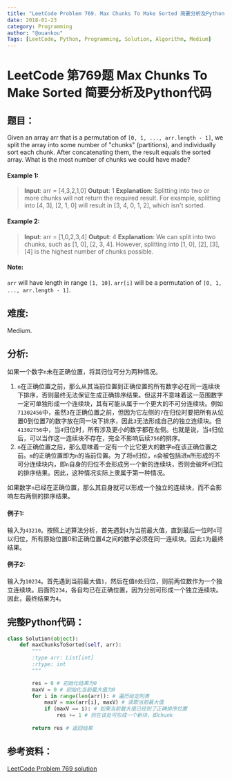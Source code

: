 ```yaml
---
title: "LeetCode Problem 769. Max Chunks To Make Sorted 简要分析及Python代码"
date: 2018-01-23
category: Programming
author: "@ouankou"
Tags: [LeetCode, Python, Programming, Solution, Algorithm, Medium]
---
```


# LeetCode 第769题 Max Chunks To Make Sorted 简要分析及Python代码

## 题目：
Given an array arr that is a permutation of `[0, 1, ..., arr.length - 1]`, we split the array into some number of "chunks" (partitions), and individually sort each chunk.  After concatenating them, the result equals the sorted array.
What is the most number of chunks we could have made?

#### Example 1:
> **Input**: arr = [4,3,2,1,0]
> **Output**: 1
> **Explanation**:
> Splitting into two or more chunks will not return the required result.
> For example, splitting into [4, 3], [2, 1, 0] will result in [3, 4, 0, 1, 2], which isn't sorted.

#### Example 2:
> **Input**: arr = [1,0,2,3,4]
> **Output**: 4
> **Explanation**:
> We can split into two chunks, such as [1, 0], [2, 3, 4].
> However, splitting into [1, 0], [2], [3], [4] is the highest number of chunks possible.

#### Note:
`arr` will have length in range `[1, 10]`.
`arr[i]` will be a permutation of `[0, 1, ..., arr.length - 1]`.

## 难度:
Medium.

## 分析:
如果一个数字`n`未在正确位置，将其归位可分为两种情况。
1. `n`在正确位置之前，那么从其当前位置到正确位置的所有数字必在同一连续块下排序，否则最终无法保证生成正确排序结果。但这并不意味着这一范围数字一定可单独形成一个连续块，其有可能从属于一个更大的不可分连续块。例如`71302456`中，虽然`3`在正确位置之前，但因为它左侧的`7`在归位时要把所有从位置0到位置7的数字放在同一块下排序，因此`3`无法形成自己的独立连续块。但`41302756`中，当`4`归位时，所有涉及更小的数字都在左侧。也就是说，当`4`归位后，可以当作这一连续块不存在，完全不影响后续`756`的排序。
2. `n`在正确位置之后，那么意味着一定有一个比它更大的数字`m`在该正确位置之前。`m`的正确位置即为`n`的当前位置。为了将`m`归位，`n`会被包括进`m`所形成的不可分连续块内，即`n`自身的归位不会形成另一个新的连续块，否则会破坏`m`归位的排序结果。因此，这种情况实际上隶属于第一种情况。

如果数字`n`已经在正确位置，那么其自身就可以形成一个独立的连续块，而不会影响左右两侧的排序结果。

#### 例子1:
输入为`43210`。按照上述算法分析，首先遇到`4`为当前最大值，直到最后一位时`4`可以归位，所有原始位置0和正确位置4之间的数字必须在同一连续块。因此`1`为最终结果。

#### 例子2:
输入为`10234`。首先遇到当前最大值`1`，然后在值`0`处归位，则前两位数作为一个独立连续块。后面的`234`，各自均已在正确位置，因为分别可形成一个独立连续块。因此，最终结果为`4`。

## 完整Python代码：
```python
class Solution(object):
    def maxChunksToSorted(self, arr):
        """
        :type arr: List[int]
        :rtype: int
        """

        res = 0 # 初始化结果为0
        maxV = 0 # 初始化当前最大值为0
        for i in range(len(arr)): # 遍历给定列表
            maxV = max(arr[i], maxV) # 读取当前最大值
            if (maxV == i): # 如果当前最大值已经到了正确排序位置
                res += 1 # 则在该处可形成一个新块，即chunk
        
        return res # 返回结果
```

## 参考资料：
[LeetCode Problem 769 solution](https://leetcode.com/problems/max-chunks-to-make-sorted/solution/)
